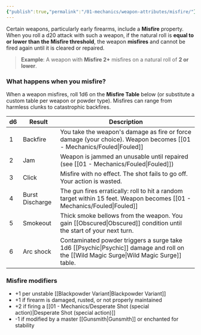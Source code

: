 ```yaml
---
{"publish":true,"permalink":"/01-mechanics/weapon-attributes/misfire/"}
---
```


Certain weapons, particularly early firearms, include a **Misfire** property. When you roll a d20 attack with such a weapon, if the natural roll is **equal to or lower than the Misfire threshold**, the weapon **misfires** and cannot be fired again until it is cleared or repaired.

> **Example**: A weapon with **Misfire 2+** misfires on a natural roll of **2 or lower**.

### What happens when you misfire?
When a weapon misfires, roll 1d6 on the **Misfire Table** below (or substitute a custom table per weapon or powder type). Misfires can range from harmless clunks to catastrophic backfires.

| d6  | Result          | Description                                                                                                  |
| --- | --------------- | ------------------------------------------------------------------------------------------------------------ |
| 1   | Backfire        | You take the weapon's damage as fire or force damage (your choice). Weapon becomes [[01 - Mechanics/Fouled\|Fouled]]                |
| 2   | Jam             | Weapon is jammed an unusable until repaired (see [[01 - Mechanics/Fouled\|Fouled]])                                                 |
| 3   | Click           | Misfire with no effect. The shot fails to go off. Your action is wasted.                                     |
| 4   | Burst Discharge | The gun fires erratically: roll to hit a random target within 15 feet. Weapon becomes [[01 - Mechanics/Fouled\|Fouled]]             |
| 5   | Smokeout        | Thick smoke bellows from the weapon. You gain [[Obscured\|Obscured]] condition until the start of your next turn.      |
| 6   | Arc shock       | Contaminated powder triggers a surge take 1d6 [[Psychic\|Psychic]] damage and roll on the [[Wild Magic Surge\|Wild Magic Surge]] table. |

### Misfire modifiers
- +1 per unstable [[Blackpowder Variant\|Blackpowder Variant]]
- +1 if firearm is damaged, rusted, or not properly maintained
- +2 if firing a [[01 - Mechanics/Desperate Shot (special action)\|Desperate Shot (special action)]]
- -1 if modified by a master [[Gunsmith\|Gunsmith]] or enchanted for stability